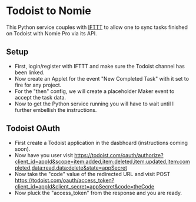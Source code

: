 # Todoist to Nomie

This Python service couples with [IFTTT](http://ifttt.com/) to allow one to sync
tasks finished on Todoist with Nomie Pro via its API.

## Setup
* First, login/register with IFTTT and make sure the Todoist channel has been
  linked.
* Now create an Applet for the event "New Completed Task" with it set to fire
  for any project.
* For the "then" config, we will create a placeholder Maker event to accept the
  task data.
* Now to get the Python service running you will have to wait until I further
  embellish the instructions.

## Todoist OAuth
* First create a Todoist application in the dasbhoard (instructions coming soon).
* Now have you user visit https://todoist.com/oauth/authorize?client_id=appId&scope=item:added,item:deleted,item:updated,item:completed,data:read,data:delete&state=appSecret
* Now take the "code" value of the redirected URL and visit POST https://todoist.com/oauth/access_token?client_id=appId&client_secret=appSecret&code=theCode
* Now pluck the "access_token" from the response and you are ready.
